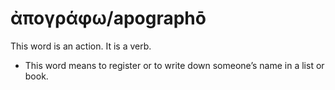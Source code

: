 # ἀπογράφω/apographō 
This word is an action. It is a verb.

* This word means to register or to write down someone’s name in a list or book.
